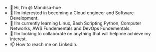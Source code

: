 - 👋 Hi, I’m @ Mandisa-hue
- 👀 I’m interested in becoming a Cloud engineer and Software Development. 
- 🌱 I’m currently learning Linux, Bash Scripting,Python, Computer Networks, AWS Fundementals and DevOps Fundementals.
- 💞️ I’m looking to collaborate on anything that will help me achieve my interest.
- 📫 How to reach me on LinkedIn.

<!---
Mandisa-hue/Mandisa-hue is a ✨ special ✨ repository because its `README.md` (this file) appears on your GitHub profile.
You can click the Preview link to take a look at your changes.
--->
